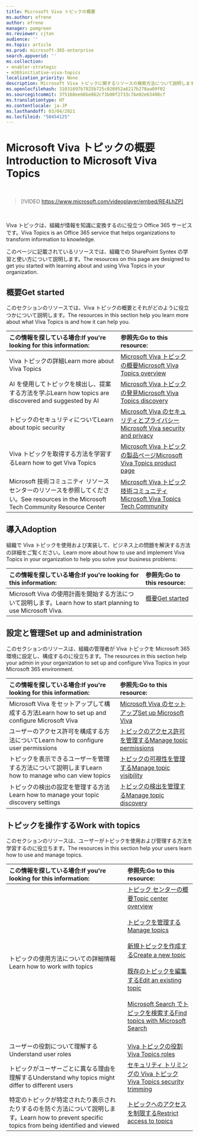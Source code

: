 ```yaml
---
title: Microsoft Viva トピックの概要
ms.author: efrene
author: efrene
manager: pamgreen
ms.reviewer: cjtan
audience: ''
ms.topic: article
ms.prod: microsoft-365-enterprise
search.appverid: ''
ms.collection:
- enabler-strategic
- m365initiative-viva-topics
localization_priority: None
description: Microsoft Viva トピックに関するリソースの検索方法について説明します。
ms.openlocfilehash: 31031697b7825b725c020952a6217b278aa09f02
ms.sourcegitcommit: 375168ee66be862cf3b00f2733c7be02e63408cf
ms.translationtype: HT
ms.contentlocale: ja-JP
ms.lasthandoff: 03/04/2021
ms.locfileid: "50454125"
---
```

# <a name="introduction-to-microsoft-viva-topics"></a><span data-ttu-id="ed976-103">Microsoft Viva トピックの概要</span><span class="sxs-lookup"><span data-stu-id="ed976-103">Introduction to Microsoft Viva Topics</span></span>

</br>

> [!VIDEO https://www.microsoft.com/videoplayer/embed/RE4LhZP]  

</br>


<span data-ttu-id="ed976-104">Viva トピックは、組織が情報を知識に変換するのに役立つ Office 365 サービスです。</span><span class="sxs-lookup"><span data-stu-id="ed976-104">Viva Topics is an Office 365 service that helps organizations to transform information to knowledge.</span></span>

<span data-ttu-id="ed976-105">このページに記載されているリソースでは、組織での SharePoint Syntex の学習と使い方について説明します。</span><span class="sxs-lookup"><span data-stu-id="ed976-105">The resources on this page are designed to get you started with learning about and using Viva Topics in your organization.</span></span>

## <a name="get-started"></a><span data-ttu-id="ed976-106">概要</span><span class="sxs-lookup"><span data-stu-id="ed976-106">Get started</span></span>

<span data-ttu-id="ed976-107">このセクションのリソースでは、Viva トピックの概要とそれがどのように役立つかについて説明します。</span><span class="sxs-lookup"><span data-stu-id="ed976-107">The resources in this section help you learn more about what Viva Topics  is and how it can help you.</span></span>

| <span data-ttu-id="ed976-108">この情報を探している場合:</span><span class="sxs-lookup"><span data-stu-id="ed976-108">If you're looking for this information:</span></span> | <span data-ttu-id="ed976-109">参照先:</span><span class="sxs-lookup"><span data-stu-id="ed976-109">Go to this resource:</span></span> |
|:-----|:-----|
|<span data-ttu-id="ed976-110">Viva トピックの詳細</span><span class="sxs-lookup"><span data-stu-id="ed976-110">Learn more about Viva Topics</span></span>|[<span data-ttu-id="ed976-111">Microsoft Viva トピックの概要</span><span class="sxs-lookup"><span data-stu-id="ed976-111">Microsoft Viva Topics overview</span></span>](topic-experiences-overview.md)|
|<span data-ttu-id="ed976-112">AI を使用してトピックを検出し、提案する方法を学ぶ</span><span class="sxs-lookup"><span data-stu-id="ed976-112">Learn how topics are discovered and suggested by AI</span></span>|[<span data-ttu-id="ed976-113">Microsoft Viva トピックの発見</span><span class="sxs-lookup"><span data-stu-id="ed976-113">Microsoft Viva Topics discovery</span></span>](topic-experiences-discovery.md)|
|<span data-ttu-id="ed976-114">トピックのセキュリティについて</span><span class="sxs-lookup"><span data-stu-id="ed976-114">Learn about topic security</span></span>|[<span data-ttu-id="ed976-115">Microsoft Viva のセキュリティとプライバシー</span><span class="sxs-lookup"><span data-stu-id="ed976-115">Microsoft Viva security and privacy</span></span>](topic-experiences-security-privacy.md)|
|<span data-ttu-id="ed976-116">Viva トピックを取得する方法を学習する</span><span class="sxs-lookup"><span data-stu-id="ed976-116">Learn how to get Viva Topics</span></span>|[<span data-ttu-id="ed976-117">Microsoft Viva トピックの製品ページ</span><span class="sxs-lookup"><span data-stu-id="ed976-117">Microsoft Viva Topics product page</span></span>](https://www.microsoft.com/microsoft-viva/topics?activetab=pivot%3aoverviewtab)|
|<span data-ttu-id="ed976-118">Microsoft 技術コミュニティ リソース センターのリソースを参照してください。</span><span class="sxs-lookup"><span data-stu-id="ed976-118">See resources in the Microsoft Tech Community Resource Center</span></span>|[<span data-ttu-id="ed976-119">Microsoft Viva トピック技術コミュニティ</span><span class="sxs-lookup"><span data-stu-id="ed976-119">Microsoft Viva Topics Tech Community</span></span>](https://resources.techcommunity.microsoft.com/viva-topics/)|



## <a name="adoption"></a><span data-ttu-id="ed976-120">導入</span><span class="sxs-lookup"><span data-stu-id="ed976-120">Adoption</span></span>

<span data-ttu-id="ed976-121">組織で Viva トピックを使用および実装して、ビジネス上の問題を解決する方法の詳細をご覧ください。</span><span class="sxs-lookup"><span data-stu-id="ed976-121">Learn more about how to use and implement Viva Topics in your organization to help you solve your business problems:</span></span> 

| <span data-ttu-id="ed976-122">この情報を探している場合:</span><span class="sxs-lookup"><span data-stu-id="ed976-122">If you're looking for this information:</span></span> | <span data-ttu-id="ed976-123">参照先:</span><span class="sxs-lookup"><span data-stu-id="ed976-123">Go to this resource:</span></span> |
|:-----|:-----|
|<span data-ttu-id="ed976-124">Microsoft Viva の使用計画を開始する方法について説明します。</span><span class="sxs-lookup"><span data-stu-id="ed976-124">Learn how to start planning to use Microsoft Viva.</span></span> |[<span data-ttu-id="ed976-125">概要</span><span class="sxs-lookup"><span data-stu-id="ed976-125">Get started</span></span>](topics-adoption-getstarted.md)<br><br>|  

## <a name="set-up-and-administration"></a><span data-ttu-id="ed976-126">設定と管理</span><span class="sxs-lookup"><span data-stu-id="ed976-126">Set up and administration</span></span>

<span data-ttu-id="ed976-127">このセクションのリソースは、組織の管理者が Viva トピックを Microsoft 365 環境に設定し、構成するのに役立ちます。</span><span class="sxs-lookup"><span data-stu-id="ed976-127">The resources in this section help your admin in your organization to set up and configure Viva Topics in your Microsoft 365 environment.</span></span>

| <span data-ttu-id="ed976-128">この情報を探している場合:</span><span class="sxs-lookup"><span data-stu-id="ed976-128">If you're looking for this information:</span></span> | <span data-ttu-id="ed976-129">参照先:</span><span class="sxs-lookup"><span data-stu-id="ed976-129">Go to this resource:</span></span> |
|:-----|:-----|
|<span data-ttu-id="ed976-130">Microsoft Viva をセットアップして構成する方法</span><span class="sxs-lookup"><span data-stu-id="ed976-130">Learn how to set up and configure Microsoft Viva</span></span>|[<span data-ttu-id="ed976-131">Microsoft Viva のセットアップ</span><span class="sxs-lookup"><span data-stu-id="ed976-131">Set up Microsoft Viva</span></span>](set-up-topic-experiences.md)|
|<span data-ttu-id="ed976-132">ユーザーのアクセス許可を構成する方法について</span><span class="sxs-lookup"><span data-stu-id="ed976-132">Learn how to configure user permissions</span></span>|[<span data-ttu-id="ed976-133">トピックのアクセス許可を管理する</span><span class="sxs-lookup"><span data-stu-id="ed976-133">Manage topic permissions</span></span>](topic-experiences-user-permissions.md)|
|<span data-ttu-id="ed976-134">トピックを表示できるユーザーを管理する方法について説明します</span><span class="sxs-lookup"><span data-stu-id="ed976-134">Learn how to manage who can view topics</span></span>|[<span data-ttu-id="ed976-135">トピックの可視性を管理する</span><span class="sxs-lookup"><span data-stu-id="ed976-135">Manage topic visibility</span></span>](topic-experiences-knowledge-rules.md)|
|<span data-ttu-id="ed976-136">トピックの検出の設定を管理する方法</span><span class="sxs-lookup"><span data-stu-id="ed976-136">Learn how to manage your topic discovery settings</span></span>|[<span data-ttu-id="ed976-137">トピックの検出を管理する</span><span class="sxs-lookup"><span data-stu-id="ed976-137">Manage topic discovery</span></span>](topic-experiences-discovery.md)|

## <a name="work-with-topics"></a><span data-ttu-id="ed976-138">トピックを操作する</span><span class="sxs-lookup"><span data-stu-id="ed976-138">Work with topics</span></span>

<span data-ttu-id="ed976-139">このセクションのリソースは、ユーザーがトピックを使用および管理する方法を学習するのに役立ちます。</span><span class="sxs-lookup"><span data-stu-id="ed976-139">The resources in this section help your users learn how to use and manage topics.</span></span>

| <span data-ttu-id="ed976-140">この情報を探している場合:</span><span class="sxs-lookup"><span data-stu-id="ed976-140">If you're looking for this information:</span></span> | <span data-ttu-id="ed976-141">参照先:</span><span class="sxs-lookup"><span data-stu-id="ed976-141">Go to this resource:</span></span> |
|:-----|:-----|
|<span data-ttu-id="ed976-142">トピックの使用方法についての詳細情報</span><span class="sxs-lookup"><span data-stu-id="ed976-142">Learn how to work with topics</span></span>|[<span data-ttu-id="ed976-143">トピック センターの概要</span><span class="sxs-lookup"><span data-stu-id="ed976-143">Topic center overview</span></span>](topic-center-overview.md)<br><br>[<span data-ttu-id="ed976-144">トピックを管理する</span><span class="sxs-lookup"><span data-stu-id="ed976-144">Manage topics</span></span>](manage-topics.md)<br><br>[<span data-ttu-id="ed976-145">新規トピックを作成する</span><span class="sxs-lookup"><span data-stu-id="ed976-145">Create a new topic</span></span>](create-a-topic.md)<br><br>[<span data-ttu-id="ed976-146">既存のトピックを編集する</span><span class="sxs-lookup"><span data-stu-id="ed976-146">Edit an existing topic</span></span>](edit-a-topic.md)<br><br>[<span data-ttu-id="ed976-147">Microsoft Search でトピックを検索する</span><span class="sxs-lookup"><span data-stu-id="ed976-147">Find topics with Microsoft Search</span></span>](search.md)<br><br>|
|<span data-ttu-id="ed976-148">ユーザーの役割について理解する</span><span class="sxs-lookup"><span data-stu-id="ed976-148">Understand user roles</span></span>|[<span data-ttu-id="ed976-149">Viva トピックの役割</span><span class="sxs-lookup"><span data-stu-id="ed976-149">Viva Topics roles</span></span>](topic-experiences-roles.md)|
|<span data-ttu-id="ed976-150">トピックがユーザーごとに異なる理由を理解する</span><span class="sxs-lookup"><span data-stu-id="ed976-150">Understand why topics might differ to different users</span></span>|[<span data-ttu-id="ed976-151">セキュリティ トリミングの Viva トピック</span><span class="sxs-lookup"><span data-stu-id="ed976-151">Viva Topics security trimming</span></span>](topic-experiences-security-trimming.md)|
|<span data-ttu-id="ed976-152">特定のトピックが特定されたり表示されたりするのを防ぐ方法について説明します。</span><span class="sxs-lookup"><span data-stu-id="ed976-152">Learn how to prevent specific topics from being identified and viewed</span></span>|[<span data-ttu-id="ed976-153">トピックへのアクセスを制限する</span><span class="sxs-lookup"><span data-stu-id="ed976-153">Restrict access to topics</span></span>](restrict-access-to-topics.md)|




